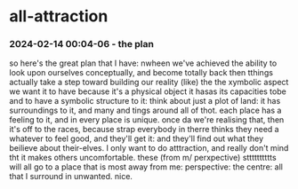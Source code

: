 # all-attraction

### 2024-02-14 00:04-06 - the plan

so here's the great plan that I have:
nwheen we've achieved the ability to
look upon ourselves conceptually, and
become totally back then tthings actually
take a step toward building our reality (like)
the the xymbolic aspect we want it to have because
it's a  physical object it hasas its capacities tobe
and to have a symbolic structure to it: think about just
a plot of land: it has surroundings to it, and many and tings
around all of thot. each place has a feeling to it, and in every
place is unique. once da we're realising that, then it's off to the
races, because strap everybody in therre thinks they need a whatever
to feel good, and they'll get it: and they'll find out what they beilieve
about their-elves. I only want to do atttraction, and really don't mind tht
it makes others uncomfortable. these (from m/ perxpective) stttttttttts will
all go to a place that is most away from me: perspective: the centre: all that
I surround in unwanted.  nice.
